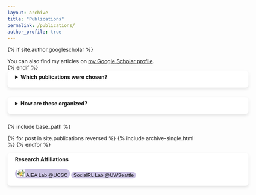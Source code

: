 ```yaml
---
layout: archive
title: "Publications"
permalink: /publications/
author_profile: true
---
```


{% if site.author.googlescholar %}
  <div class="wordwrap">You can also find my articles on <a href="{{site.author.googlescholar}}">my Google Scholar profile</a>.</div>
{% endif %}
<br>
<div style="background-color: white; box-shadow: 0 4px 8px rgba(0, 0, 0, 0.1); padding: 20px; padding-top: 8px; border-radius: 8px; min-width:600px;margin-bottom: 25px">
<details>
<summary><b>Which publications were chosen?</b></summary>

Note that these are only my <i>academic</i> publications. For my sporadically maintained blog on everything computer science and environmental conservation related, please visit <a href="shreyanmmitra.substack.com">this site</a>. For my book list and book reviews, visit <a href="shreyanreviews.wordpress.com">this site</a>. And for my art, visit <a href="https://shreyansart.wordpress.com">this site</a>.

I also edited and co-wrote a book using my experience as a geography bee and olympiad champion at the national level to help the next generation of contestants to succeed. <a href="https://www.amazon.com/Geography-Bee-Simplified-Preparation-Competitions/dp/B096YX7D5X">Buy it</a> from Amazon.
</details>
</div>

<div style="background-color: white; box-shadow: 0 4px 8px rgba(0, 0, 0, 0.1); padding: 20px; padding-top: 8px; border-radius: 8px; min-width:600px;margin-bottom: 25px">
<details>
<summary> <b> How are these organized? </b> </summary>
Sometimes, I have grouped multiple published papers into one listing. This can happen for multiple reasons, such as some papers being intermediate versions of another paper, or papers being associated with the code or dataset used by another paper.

Wherever a listing has more than one published paper associated with it, I have specified how many published papers are represented by that listing.

Click the link of each entry to see a longer description, along with links to download all the papers and code associated with each listing. For your convenience, links for the latest/most representative version of the listing are included in the short description itself.
</details>
</div>


{% include base_path %}

{% for post in site.publications reversed %}
  {% include archive-single.html %}
{% endfor %}

<div style="background-color: white; box-shadow: 0 4px 8px rgba(0, 0, 0, 0.1); padding: 20px; padding-top: 8px; border-radius: 8px; min-width:600px;margin-bottom: 25px">
<b>Research Affiliations</b>
<br>
<br>
<button onclick="location.href='http://aiea-lab.github.io'" style='border-radius:12px;background-color:rgb(203, 195, 227);border:none'> <img src='../files/AIEALogo.png' style='height:20px;'/>  AIEA Lab @UCSC</button> <button style='border-radius:12px;background-color:rgb(203, 195, 227);border:none'> SocialRL Lab @UWSeattle</button>
</div>
